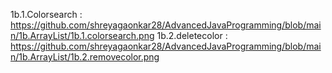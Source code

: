 1b.1.Colorsearch : https://github.com/shreyagaonkar28/AdvancedJavaProgramming/blob/main/1b.ArrayList/1b.1.colorsearch.png
1b.2.deletecolor : https://github.com/shreyagaonkar28/AdvancedJavaProgramming/blob/main/1b.ArrayList/1b.2.removecolor.png

